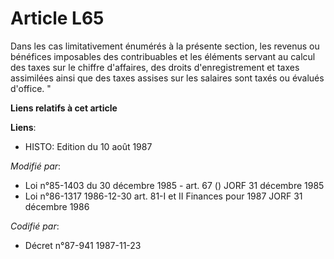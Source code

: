 # Article L65

Dans les cas limitativement énumérés à la présente section, les revenus ou bénéfices imposables des contribuables et les
éléments servant au calcul des taxes sur le chiffre d'affaires, des droits d'enregistrement et taxes assimilées ainsi que des
taxes assises sur les salaires sont taxés ou évalués d'office. "

**Liens relatifs à cet article**

**Liens**:

  - HISTO: Edition du 10 août 1987

_Modifié par_:

  - Loi n°85-1403 du 30 décembre 1985 - art. 67 () JORF 31 décembre 1985
  - Loi n°86-1317 1986-12-30 art. 81-I et II Finances pour 1987 JORF 31 décembre 1986

_Codifié par_:

  - Décret n°87-941 1987-11-23

